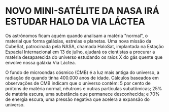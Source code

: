 # NOVO MINI-SATÉLITE DA NASA IRÁ ESTUDAR HALO DA VIA LÁCTEA

Os astrônomos ficam aquém quando analisam a matéria "normal", o material que forma galáxias, estrelas e planetas. Uma nova missão da CubeSat, patrocinada pela NASA, chamada HaloSat, implantada na Estação Espacial Internacional em 13 de julho, ajudará os cientistas a procurar a matéria desaparecida do universo estudando os raios X do gás quente que envolve nossa galáxia Via Láctea.

O fundo de microondas cósmico (CMB) é a luz mais antiga do universo, a radiação de quando tinha 400.000 anos de idade. Cálculos baseados em observações de CMB indicam que o universo contém: 5 por cento de prótons de matéria normal, nêutrons e outras partículas subatômicas; 25% de matéria escura, uma substância que permanece desconhecida; e 70% de energia escura, uma pressão negativa que acelera a expansão do universo.

